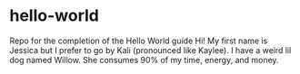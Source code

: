 # hello-world
 Repo for the completion of the Hello World guide
Hi! My first name is Jessica but I prefer to go by Kali (pronounced like Kaylee).
I have a weird lil dog named Willow. She consumes 90% of my time, energy, and money.
